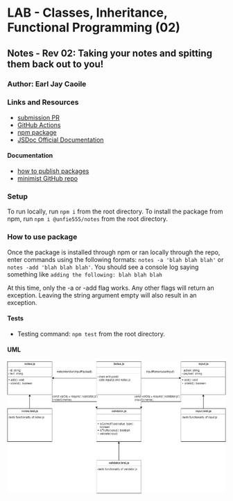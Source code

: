 # LAB - Classes, Inheritance, Functional Programming (02)

## Notes - Rev 02: Taking your notes and spitting them back out to you!

### Author: Earl Jay Caoile

### Links and Resources

- [submission PR](https://github.com/earljay-caoile-401-advanced-javascript/notes/pull/2)
- [GitHub Actions](https://github.com/earljay-caoile-401-advanced-javascript/notes/actions)
- [npm package](https://www.npmjs.com/package/@unfie555/notes)
- [JSDoc Official Documentation](https://jsdoc.app/about-getting-started.html)

#### Documentation

- [how to publish packages](https://zellwk.com/blog/publish-to-npm/)
- [minimist GitHub repo](https://github.com/substack/minimist)

### Setup

To run locally, run `npm i` from the root directory.
To install the package from npm, run `npm i @unfie555/notes` from the root directory.

### How to use package

Once the package is installed through npm or ran locally through the repo, enter commands using the following formats: `notes -a 'blah blah blah'` or `notes -add 'blah blah blah'`. You should see a console log saying something like `adding the following: blah blah blah`

At this time, only the -a or -add flag works. Any other flags will return an exception. Leaving the string argument empty will also result in an exception.

#### Tests

- Testing command: `npm test` from the root directory.

#### UML

![UML Image](lab-02-uml.jpg "uml diagram")
